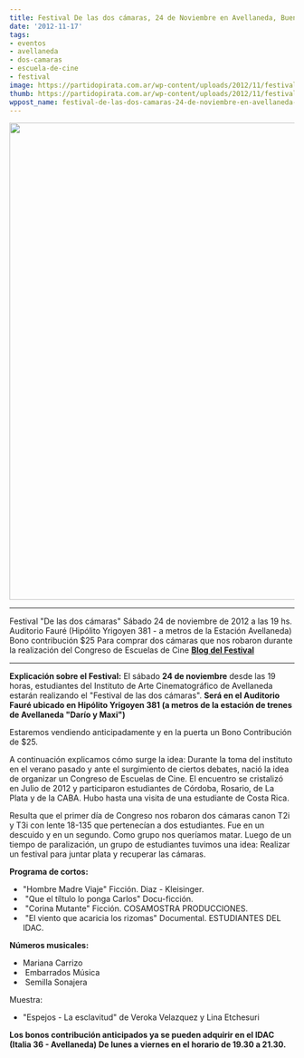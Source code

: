 ```yaml
---
title: Festival De las dos cámaras, 24 de Noviembre en Avellaneda, Buenos Aires
date: '2012-11-17'
tags:
- eventos
- avellaneda
- dos-camaras
- escuela-de-cine
- festival
image: https://partidopirata.com.ar/wp-content/uploads/2012/11/festival-de-las-dos-camaras.jpg
thumb: https://partidopirata.com.ar/wp-content/uploads/2012/11/festival-de-las-dos-camaras-150x150.jpg
wppost_name: festival-de-las-dos-camaras-24-de-noviembre-en-avellaneda-buenos-aires
---
```


<a href="https://partidopirata.com.ar/wp-content/uploads/2012/11/festival-de-las-dos-camaras.jpg"><img class="aligncenter size-large wp-image-7447" title="festival de las dos camaras" src="https://partidopirata.com.ar/wp-content/uploads/2012/11/festival-de-las-dos-camaras-754x1024.jpg" alt="" width="620" height="842" /></a>

<hr />

Festival "De las dos cámaras"
Sábado 24 de noviembre de 2012 a las 19 hs.
Auditorio Fauré (Hipólito Yrigoyen 381 - a metros de la Estación Avellaneda)
Bono contribución $25
Para comprar dos cámaras que nos robaron durante la realización del Congreso de Escuelas de Cine
<strong><a href="http://realizacionidac.blogspot.com.ar/2012/10/festival-de-las-dos-camaras.html" target="_blank">Blog del Festival</a></strong>

<hr />

<strong>Explicación sobre el Festival:</strong>
El sábado <strong>24 de noviembre</strong> desde las 19 horas, estudiantes del Instituto de Arte Cinematográfico de Avellaneda estarán realizando el "Festival de las dos cámaras". <strong>Será en el Auditorio Fauré ubicado en Hipólito Yrigoyen 381 (a metros de la estación de trenes</strong>
<strong> de Avellaneda "Darío y Maxi")</strong>

Estaremos vendiendo anticipadamente y en la puerta un Bono Contribución de $25.

A continuación explicamos cómo surge la idea: Durante la toma del instituto en el verano pasado y ante el surgimiento de ciertos debates, nació la idea de organizar un Congreso de Escuelas de Cine. El encuentro se cristalizó en Julio de 2012 y participaron estudiantes de Córdoba, Rosario, de La Plata y de la CABA. Hubo hasta una visita de una estudiante de Costa Rica.

Resulta que el primer día de Congreso nos robaron dos cámaras canon T2i y T3i con lente 18-135 que pertenecían a dos estudiantes. Fue en un descuido y en un segundo. Como grupo nos queríamos matar. Luego de un tiempo de paralización, un grupo de estudiantes tuvimos una idea: Realizar un festival para juntar plata y recuperar las cámaras.

<strong>Programa de cortos:</strong>
<ul>
	<li>"Hombre Madre Viaje" Ficción. Diaz - Kleisinger.</li>
	<li> "Que el tíltulo lo ponga Carlos" Docu-ficción.</li>
	<li> "Corina Mutante" Ficción. COSAMOSTRA PRODUCCIONES.</li>
	<li> "El viento que acaricia los rizomas" Documental. ESTUDIANTES DEL IDAC.</li>
</ul>
<strong>Números musicales:</strong>
<ul>
	<li>Mariana Carrizo</li>
	<li> Embarrados Música</li>
	<li> Semilla Sonajera</li>
</ul>
Muestra:
<ul>
	<li>"Espejos - La esclavitud" de Veroka Velazquez y Lina Etchesuri</li>
</ul>
<strong>Los bonos contribución anticipados ya se pueden adquirir en el IDAC (Italia 36 - Avellaneda) De lunes a viernes en el horario de 19.30 a 21.30.</strong>
